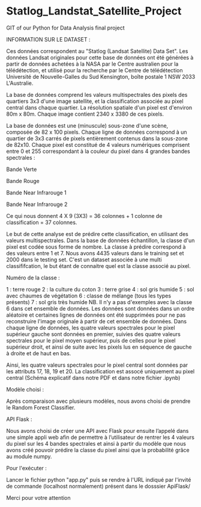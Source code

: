 # Statlog_Landstat_Satellite_Project

GIT of our Python for Data Analysis final project

INFORMATION SUR LE DATASET : 

Ces données correspondent au "Statlog (Landsat Satellite) Data Set". Les données Landsat originales pour cette base de données ont été générées à partir de données achetées à la NASA par le Centre australien pour la télédétection, et utilisé pour la recherche par le Centre de télédétection Université de Nouvelle-Galles du Sud Kensington, boîte postale 1 NSW 2033 L'Australie.

La base de données comprend les valeurs multispectrales des pixels des quartiers 3x3 d'une image satellite, et la classification associée au pixel central dans chaque quartier. La résolution spatiale d'un pixel est d'environ 80m x 80m. Chaque image contient 2340 x 3380 de ces pixels.

La base de données est une (minuscule) sous-zone d'une scène, composée de 82 x 100 pixels. Chaque ligne de données correspond à un quartier de 3x3 carrés de pixels entièrement contenus dans la sous-zone de 82x10. Chaque pixel est constitué de 4 valeurs numériques comprisent entre 0 et 255 correspondant à la couleur du pixel dans 4 grandes bandes spectrales :

Bande Verte

Bande Rouge

Bande Near Infrarouge 1

Bande Near Infrarouge 2

Ce qui nous donnent 4 X 9 (3X3) = 36 colonnes + 1 colonne de classification = 37 colonnes.

Le but de cette analyse est de prédire cette classification, en utilisant des valeurs multispectrales. Dans la base de données échantillon, la classe d'un pixel est codée sous forme de nombre. La classe à prédire correspond à des valeurs entre 1 et 7. Nous avons 4435 valeurs dans le training set et 2000 dans le testing set. C'est un dataset associée à une multi classififcation, le but étant de connaitre quel est la classe associé au pixel.

Numéro de la classe :

1 : terre rouge
2 : la culture du coton
3 : terre grise
4 : sol gris humide
5 : sol avec chaumes de végétation
6 : classe de mélange (tous les types présents)
7 : sol gris très humide
NB. Il n'y a pas d'exemples avec la classe 6 dans cet ensemble de données.
Les données sont données dans un ordre aléatoire et certaines lignes de données ont été supprimées pour ne pas reconstruire l'image originale à partir de cet ensemble de données. Dans chaque ligne de données, les quatre valeurs spectrales pour le pixel supérieur gauche sont données en premier, suivies des quatre valeurs spectrales pour le pixel moyen supérieur, puis de celles pour le pixel supérieur droit, et ainsi de suite avec les pixels lus en séquence de gauche à droite et de haut en bas.

Ainsi, les quatre valeurs spectrales pour le pixel central sont données par les attributs 17, 18, 19 et 20. La classification est assocé uniquement au pixel central
(Schéma explicatif dans notre PDF et dans notre fichier .ipynb) 

Modèle choisi : 

Après comparaison avec plusieurs modèles, nous avons choisi de prendre le Random Forest Classifier.

API Flask :

Nous avons choisi de créer une API avec Flask pour ensuite l’appelé dans une simple appli web afin de permettre à l’utilisateur de rentrer les 4 valeurs du pixel sur les 4 bandes spectrales et ainsi à partir du modèle que nous avons créé pouvoir prédire la classe du pixel ainsi que la probabilité grâce au module numpy.

Pour l'exécuter : 

Lancer le fichier python "app.py" puis se rendre à l'URL indiqué par l'invité de commande (localhost normalement) présent dans le dosssier ApiFlask/

Merci pour votre attention
